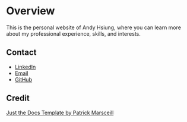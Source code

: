 # Overview
This is the personal website of Andy Hsiung, where you can learn more about my professional experience, skills, and interests.

## Contact
- [LinkedIn](https://www.linkedin.com/in/andyhsiung89/)
- [Email](andy.hsiung.dev@gmail.com)
- [GitHub](https://github.com/AndyHsiungDev/)


## Credit
[Just the Docs Template by Patrick Marsceill](https://just-the-docs.github.io/just-the-docs/)
